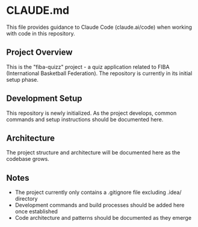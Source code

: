 # CLAUDE.md

This file provides guidance to Claude Code (claude.ai/code) when working with code in this repository.

## Project Overview

This is the "fiba-quizz" project - a quiz application related to FIBA (International Basketball Federation). The repository is currently in its initial setup phase.

## Development Setup

This repository is newly initialized. As the project develops, common commands and setup instructions should be documented here.

## Architecture

The project structure and architecture will be documented here as the codebase grows.

## Notes

- The project currently only contains a .gitignore file excluding .idea/ directory
- Development commands and build processes should be added here once established
- Code architecture and patterns should be documented as they emerge